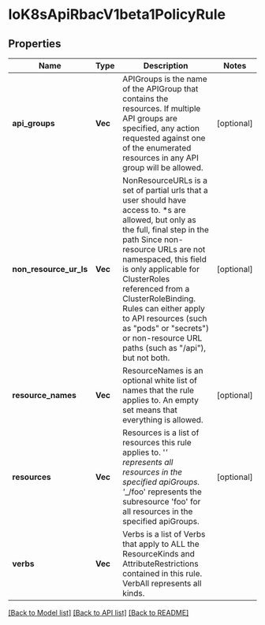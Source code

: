 # IoK8sApiRbacV1beta1PolicyRule

## Properties
Name | Type | Description | Notes
------------ | ------------- | ------------- | -------------
**api_groups** | **Vec<String>** | APIGroups is the name of the APIGroup that contains the resources.  If multiple API groups are specified, any action requested against one of the enumerated resources in any API group will be allowed. | [optional] 
**non_resource_ur_ls** | **Vec<String>** | NonResourceURLs is a set of partial urls that a user should have access to.  *s are allowed, but only as the full, final step in the path Since non-resource URLs are not namespaced, this field is only applicable for ClusterRoles referenced from a ClusterRoleBinding. Rules can either apply to API resources (such as \"pods\" or \"secrets\") or non-resource URL paths (such as \"/api\"),  but not both. | [optional] 
**resource_names** | **Vec<String>** | ResourceNames is an optional white list of names that the rule applies to.  An empty set means that everything is allowed. | [optional] 
**resources** | **Vec<String>** | Resources is a list of resources this rule applies to.  '*' represents all resources in the specified apiGroups. '*_/foo' represents the subresource 'foo' for all resources in the specified apiGroups. | [optional] 
**verbs** | **Vec<String>** | Verbs is a list of Verbs that apply to ALL the ResourceKinds and AttributeRestrictions contained in this rule.  VerbAll represents all kinds. | 

[[Back to Model list]](../README.md#documentation-for-models) [[Back to API list]](../README.md#documentation-for-api-endpoints) [[Back to README]](../README.md)


